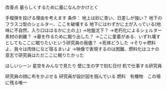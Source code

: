 改善点
墓らしくするために墓になんかかけとく

手榴弾を投げる理由を考えます
条件：
地上は妙に青い、日差しが強い？
地下のフラスコ型のシェルター、ここを破壊する
地下にはわずかに土が入っている(地味に不自然、入り口ははるかに土の上)
→地盤沈下？
→老朽化によるシェルター素材の剥離？
→墓を作るために掘り出した？
→ここに愛着がある、いずれ壊すとしてもここに眠りたいという研究員の我儘？
→死体どうした
→そりゃ燃料よ、我々は肉体になど宿るまいよ
→映像で表現するのは困難、燃料化はユナの意志で研究員はただここに眠りたかった

ほしいシーン
星空をみんなで見たり
壁に生の字で刻む日付
机で仕事する研究員



研究員の顔に布をかぶせる
研究員が設計図を掴んでいる
燃料　有機物　この場に残る唯一


